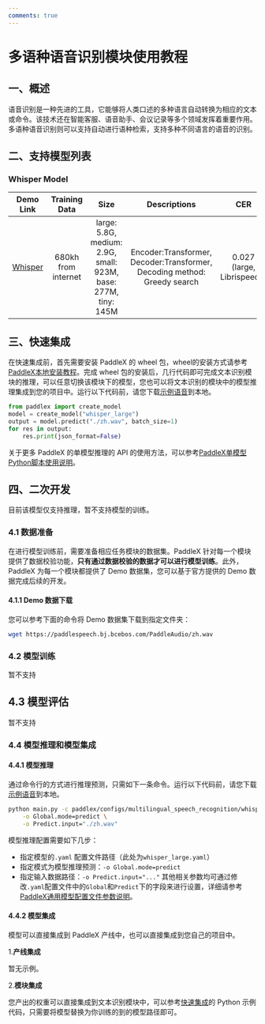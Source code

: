 ```yaml
---
comments: true
---
```


# 多语种语音识别模块使用教程

## 一、概述
语音识别是一种先进的工具，它能够将人类口述的多种语言自动转换为相应的文本或命令。该技术还在智能客服、语音助手、会议记录等多个领域发挥着重要作用。多语种语音识别则可以支持自动进行语种检索，支持多种不同语言的语音的识别。

## 二、支持模型列表

### Whisper Model
Demo Link | Training Data | Size | Descriptions | CER | Model
:-----------: | :-----:| :-------: | :-----: | :-----: |:---------:|
[Whisper](../../demos/whisper) | 680kh from internet | large: 5.8G,</br>medium: 2.9G,</br>small: 923M,</br>base: 277M,</br>tiny: 145M | Encoder:Transformer,</br> Decoder:Transformer, </br>Decoding method: </br>Greedy search | 0.027 </br>(large, Librispeech) | [whisper-large](https://paddlespeech.bj.bcebos.com/whisper/whisper_model_20221122/whisper-large-model.tar.gz) </br>[whisper-medium](https://paddlespeech.bj.bcebos.com/whisper/whisper_model_20221122/whisper-medium-model.tar.gz) </br>[whisper-small](https://paddlespeech.bj.bcebos.com/whisper/whisper_model_20221122/whisper-small-model.tar.gz) </br>[whisper-base](https://paddlespeech.bj.bcebos.com/whisper/whisper_model_20221122/whisper-base-model.tar.gz) </br>[whisper-tiny](https://paddlespeech.bj.bcebos.com/whisper/whisper_model_20221122/whisper-tiny-model.tar.gz) </br>

## 三、快速集成
在快速集成前，首先需要安装 PaddleX 的 wheel 包，wheel的安装方式请参考[PaddleX本地安装教程](../../../installation/installation.md)。完成 wheel 包的安装后，几行代码即可完成文本识别模块的推理，可以任意切换该模块下的模型，您也可以将文本识别的模块中的模型推理集成到您的项目中。运行以下代码前，请您下载[示例语音](https://paddlespeech.bj.bcebos.com/PaddleAudio/zh.wav)到本地。

```python
from paddlex import create_model
model = create_model("whisper_large")
output = model.predict("./zh.wav", batch_size=1)
for res in output:
    res.print(json_format=False)
```
关于更多 PaddleX 的单模型推理的 API 的使用方法，可以参考[PaddleX单模型Python脚本使用说明](../../instructions/model_python_API.md)。

## 四、二次开发
目前该模型仅支持推理，暂不支持模型的训练。

### 4.1 数据准备
在进行模型训练前，需要准备相应任务模块的数据集。PaddleX 针对每一个模块提供了数据校验功能，<b>只有通过数据校验的数据才可以进行模型训练</b>。此外，PaddleX 为每一个模块都提供了 Demo 数据集，您可以基于官方提供的 Demo 数据完成后续的开发。

#### 4.1.1 Demo 数据下载
您可以参考下面的命令将 Demo 数据集下载到指定文件夹：

```bash
wget https://paddlespeech.bj.bcebos.com/PaddleAudio/zh.wav
```

### 4.2 模型训练
暂不支持

## <b>4.3 模型评估</b>
暂不支持

### <b>4.4 模型推理和模型集成</b>

#### 4.4.1 模型推理
通过命令行的方式进行推理预测，只需如下一条命令。运行以下代码前，请您下载[示例语音](https://paddlespeech.bj.bcebos.com/PaddleAudio/zh.wav)到本地。

```bash
python main.py -c paddlex/configs/multilingual_speech_recognition/whisper_large.yaml \
    -o Global.mode=predict \
    -o Predict.input="./zh.wav"
```
模型推理配置需要如下几步：

* 指定模型的`.yaml` 配置文件路径（此处为`whisper_large.yaml`）
* 指定模式为模型推理预测：`-o Global.mode=predict`
* 指定输入数据路径：`-o Predict.input="..."`
其他相关参数均可通过修改`.yaml`配置文件中的`Global`和`Predict`下的字段来进行设置，详细请参考[PaddleX通用模型配置文件参数说明](../../instructions/config_parameters_common.md)。

#### 4.4.2 模型集成
模型可以直接集成到 PaddleX 产线中，也可以直接集成到您自己的项目中。

1.<b>产线集成</b>

暂无示例。

2.<b>模块集成</b>

您产出的权重可以直接集成到文本识别模块中，可以参考[快速集成](#三快速集成)的 Python 示例代码，只需要将模型替换为你训练的到的模型路径即可。
